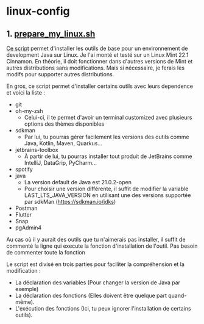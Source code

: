 # linux-config

## 1. [prepare_my_linux.sh](prepare_my_linux.sh)

[Ce script](prepare_my_linux.sh) permet d'installer les outils de base pour un environnement de development Java sur Linux. Je l'ai monté et
testé sur un Linux Mint 22.1 Cinnamon. En théorie, il doit fonctionner dans d'autres versions de Mint et autres
distributions sans modifications. Mais si nécessaire, je ferais les modifs pour supporter autres distributions.

En gros, ce script permet d'installer certains outils avec leurs dependence et voici la liste :

* git
* oh-my-zsh
    * Celui-ci, il te permet d'avoir un terminal customized avec plusieurs options des thèmes disponibles
* sdkman
    * Par lui, tu pourras gérer facilement les versions des outils comme Java, Kotlin, Maven, Quarkus...
* jetbrains-toolbox
    * À partir de lui, tu pourras installer tout produit de JetBrains comme IntelliJ, DataGrip, PyCharm...
* spotify
* java
    * La version default de Java est 21.0.2-open
    * Pour choisir une version différente, il suffit de modifier la variable LAST_LTS_JAVA_VERSION en utilisant une des
      versions supportée par sdkMan (https://sdkman.io/jdks)
* Postman
* Flutter
* Snap
* pgAdmin4

Au cas où il y aurait des outils que tu n'aimerais pas installer, il suffit de commenté la ligne qui execute la
fonction d'installation de l'outil. Pas besoin de commenter toute la fonction

Le script est divisé en trois parties pour faciliter la compréhension et la modification :

* La déclaration des variables (Pour changer la version de Java par exemple)
* La déclaration des fonctions (Elles doivent être quelque part quand-même).
* L'exécution des fonctions (Ici, tu peux ignorer l'installation de certains outils).
